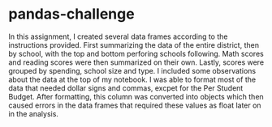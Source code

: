 # pandas-challenge
In this assignment, I created several data frames according to the instructions provided. First summarizing the data of the entire district, then by school, with the top and bottom perforing schools following. Math scores and reading scores were then summarized on their own. Lastly, scores were grouped by spending, school size and type. I included some observations about the data at the top of my notebook. I was able to format most of the data that needed dollar signs and commas, excpet for the Per Student Budget. After formatting, this column was converted into objects which then caused errors in the data frames that required these values as float later on in the analysis. 
